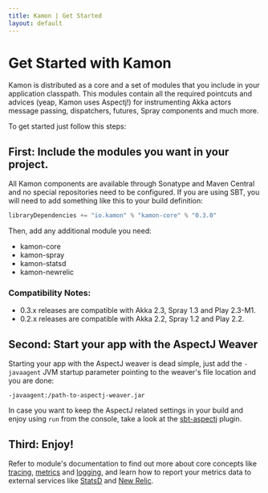 ```yaml
---
title: Kamon | Get Started
layout: default
---
```


Get Started with Kamon
======================

Kamon is distributed as a core and a set of modules that you include in your application classpath. This modules contain
all the required pointcuts and advices (yeap, Kamon uses Aspectj!) for instrumenting Akka actors message passing,
dispatchers, futures, Spray components and much more.

To get started just follow this steps:


First: Include the modules you want in your project.
----------------------------------------------------

All Kamon components are available through Sonatype and Maven Central and no special repositories need to be configured.
If you are using SBT, you will need to add something like this to your build definition:

```scala
libraryDependencies += "io.kamon" % "kamon-core" % "0.3.0"
```

Then, add any additional module you need:

* kamon-core
* kamon-spray
* kamon-statsd
* kamon-newrelic

### Compatibility Notes: ###

* 0.3.x releases are compatible with Akka 2.3, Spray 1.3 and Play 2.3-M1.
* 0.2.x releases are compatible with Akka 2.2, Spray 1.2 and Play 2.2.


Second: Start your app with the AspectJ Weaver
----------------------------------------------

Starting your app with the AspectJ weaver is dead simple, just add the `-javaagent` JVM startup parameter pointing to
the weaver's file location and you are done:

```
-javaagent:/path-to-aspectj-weaver.jar
```

In case you want to keep the AspectJ related settings in your build and enjoy using `run` from the console, take a look
at the [sbt-aspectj](https://github.com/sbt/sbt-aspectj/) plugin.


Third: Enjoy!
-------------

Refer to module's documentation to find out more about core concepts like [tracing](/core/tracing/),
[metrics](/core/metrics/) and [logging](/core/logging/), and learn how to report your metrics data to external services
like [StatsD](/statsd/) and [New Relic](/newrelic/).
